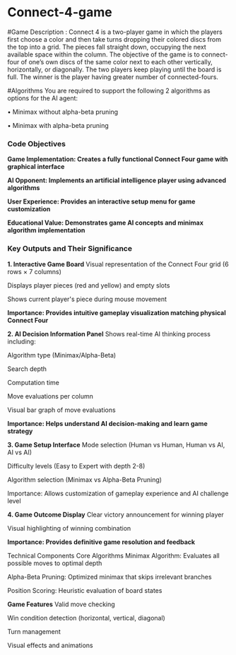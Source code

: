 # Connect-4-game

#Game Description :
Connect 4 is a two-player game in which the players first choose a color and then take turns 
dropping their colored discs from the top into a grid. 
The pieces fall straight down, occupying the next available space within the column.
The objective of the game is to connect-four of one’s own discs of the same color next to each other vertically, horizontally, or diagonally. 
The two players keep playing until the board is full. The winner is the player having greater number of connected-fours.

#Algorithms You are required to support the following 2 algorithms as options for the AI agent: 

• Minimax without alpha-beta pruning 

• Minimax with alpha-beta pruning 




### Code Objectives
**Game Implementation: Creates a fully functional Connect Four game with graphical interface**

**AI Opponent: Implements an artificial intelligence player using advanced algorithms**

**User Experience: Provides an interactive setup menu for game customization**

**Educational Value: Demonstrates game AI concepts and minimax algorithm implementation**

 ### Key Outputs and Their Significance
**1. Interactive Game Board**
Visual representation of the Connect Four grid (6 rows × 7 columns)

Displays player pieces (red and yellow) and empty slots

Shows current player's piece during mouse movement

**Importance: Provides intuitive gameplay visualization matching physical Connect Four**

**2. AI Decision Information Panel**
Shows real-time AI thinking process including:

Algorithm type (Minimax/Alpha-Beta)

Search depth

Computation time

Move evaluations per column

Visual bar graph of move evaluations

**Importance: Helps understand AI decision-making and learn game strategy**

**3. Game Setup Interface**
Mode selection (Human vs Human, Human vs AI, AI vs AI)

Difficulty levels (Easy to Expert with depth 2-8)

Algorithm selection (Minimax vs Alpha-Beta Pruning)

Importance: Allows customization of gameplay experience and AI challenge level

**4. Game Outcome Display**
Clear victory announcement for winning player

Visual highlighting of winning combination

**Importance: Provides definitive game resolution and feedback**

Technical Components
Core Algorithms
Minimax Algorithm: Evaluates all possible moves to optimal depth

Alpha-Beta Pruning: Optimized minimax that skips irrelevant branches

Position Scoring: Heuristic evaluation of board states

**Game Features**
Valid move checking

Win condition detection (horizontal, vertical, diagonal)

Turn management

Visual effects and animations
